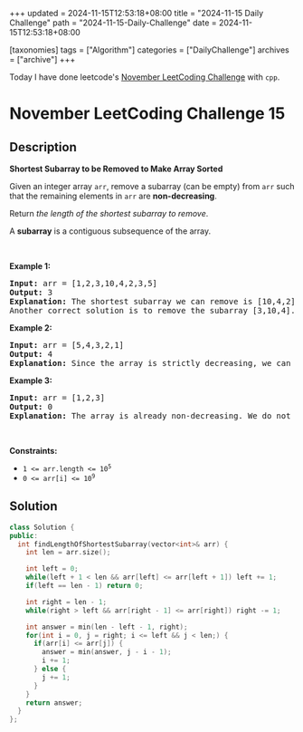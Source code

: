 +++
updated = 2024-11-15T12:53:18+08:00
title = "2024-11-15 Daily Challenge"
path = "2024-11-15-Daily-Challenge"
date = 2024-11-15T12:53:18+08:00

[taxonomies]
tags = ["Algorithm"]
categories = ["DailyChallenge"]
archives = ["archive"]
+++

Today I have done leetcode's [November LeetCoding Challenge](https://leetcode.com/problems/shortest-subarray-to-be-removed-to-make-array-sorted/) with `cpp`.

<!-- more -->

# November LeetCoding Challenge 15

## Description

**Shortest Subarray to be Removed to Make Array Sorted**

<p>Given an integer array <code>arr</code>, remove a subarray (can be empty) from <code>arr</code> such that the remaining elements in <code>arr</code> are <strong>non-decreasing</strong>.</p>

<p>Return <em>the length of the shortest subarray to remove</em>.</p>

<p>A <strong>subarray</strong> is a contiguous subsequence of the array.</p>

<p>&nbsp;</p>
<p><strong class="example">Example 1:</strong></p>

<pre>
<strong>Input:</strong> arr = [1,2,3,10,4,2,3,5]
<strong>Output:</strong> 3
<strong>Explanation:</strong> The shortest subarray we can remove is [10,4,2] of length 3. The remaining elements after that will be [1,2,3,3,5] which are sorted.
Another correct solution is to remove the subarray [3,10,4].
</pre>

<p><strong class="example">Example 2:</strong></p>

<pre>
<strong>Input:</strong> arr = [5,4,3,2,1]
<strong>Output:</strong> 4
<strong>Explanation:</strong> Since the array is strictly decreasing, we can only keep a single element. Therefore we need to remove a subarray of length 4, either [5,4,3,2] or [4,3,2,1].
</pre>

<p><strong class="example">Example 3:</strong></p>

<pre>
<strong>Input:</strong> arr = [1,2,3]
<strong>Output:</strong> 0
<strong>Explanation:</strong> The array is already non-decreasing. We do not need to remove any elements.
</pre>

<p>&nbsp;</p>
<p><strong>Constraints:</strong></p>

<ul>
	<li><code>1 &lt;= arr.length &lt;= 10<sup>5</sup></code></li>
	<li><code>0 &lt;= arr[i] &lt;= 10<sup>9</sup></code></li>
</ul>


## Solution

``` cpp
class Solution {
public:
  int findLengthOfShortestSubarray(vector<int>& arr) {
    int len = arr.size();

    int left = 0;
    while(left + 1 < len && arr[left] <= arr[left + 1]) left += 1;
    if(left == len - 1) return 0;

    int right = len - 1;
    while(right > left && arr[right - 1] <= arr[right]) right -= 1;

    int answer = min(len - left - 1, right);
    for(int i = 0, j = right; i <= left && j < len;) {
      if(arr[i] <= arr[j]) {
        answer = min(answer, j - i - 1);
        i += 1;
      } else {
        j += 1;
      }
    }
    return answer;
  }
};
```
